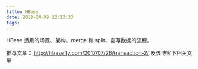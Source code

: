 ```yaml
---
title: HBase
date: 2019-04-09 22:13:33
tags:
---
```


HBase 适用的场景、架构、merge 和 split、查写数据的流程。

<!--more-->

推荐文章： <http://hbasefly.com/2017/07/26/transaction-2/> 及该博客下相关文章